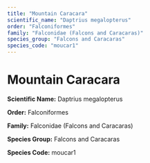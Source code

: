 ```yaml
---
title: "Mountain Caracara"
scientific_name: "Daptrius megalopterus"
order: "Falconiformes"
family: "Falconidae (Falcons and Caracaras)"
species_group: "Falcons and Caracaras"
species_code: "moucar1"
---
```


# Mountain Caracara

**Scientific Name:** Daptrius megalopterus

**Order:** Falconiformes

**Family:** Falconidae (Falcons and Caracaras)

**Species Group:** Falcons and Caracaras

**Species Code:** moucar1

